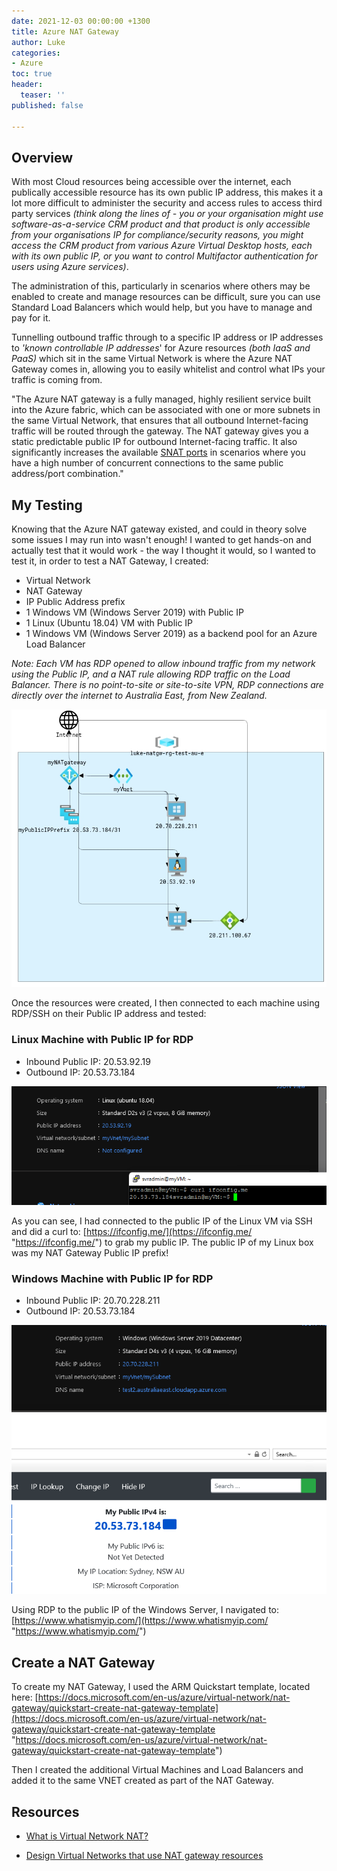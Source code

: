 ```yaml
---
date: 2021-12-03 00:00:00 +1300
title: Azure NAT Gateway
author: Luke
categories:
- Azure
toc: true
header:
  teaser: ''
published: false

---
```

## Overview

With most Cloud resources being accessible over the internet, each publically accessible resource has its own public IP address, this makes it a lot more difficult to administer the security and access rules to access third party services _(think along the lines of - you or your organisation might use software-as-a-service CRM product and that product is only accessible from your organisations IP for compliance/security reasons, you might access the CRM product from various Azure Virtual Desktop hosts, each with its own public IP, or you want to control Multifactor authentication for users using Azure services)_.

The administration of this, particularly in scenarios where others may be enabled to create and manage resources can be difficult, sure you can use Standard Load Balancers which would help, but you have to manage and pay for it.

Tunnelling outbound traffic through to a specific IP address or IP addresses to _'known controllable IP addresses_' for Azure resources _(both IaaS and PaaS)_ which sit in the same Virtual Network is where the Azure NAT Gateway comes in, allowing you to easily whitelist and control what IPs your traffic is coming from.

"The Azure NAT gateway is a fully managed, highly resilient service built into the Azure fabric, which can be associated with one or more subnets in the same Virtual Network, that ensures that all outbound Internet-facing traffic will be routed through the gateway. The NAT gateway gives you a static predictable public IP for outbound Internet-facing traffic. It also significantly increases the available [SNAT ports](https://docs.microsoft.com/en-us/azure/app-service/troubleshoot-intermittent-outbound-connection-errors) in scenarios where you have a high number of concurrent connections to the same public address/port combination."

## My Testing

Knowing that the Azure NAT gateway existed, and could in theory solve some issues I may run into wasn't enough! I wanted to get hands-on and actually test that it would work - the way I thought it would, so I wanted to test it, in order to test a NAT Gateway, I created:

* Virtual Network
* NAT Gateway
* IP Public Address prefix
* 1 Windows VM (Windows Server 2019) with Public IP
* 1 Linux (Ubuntu 18.04) VM with Public IP
* 1 Windows VM (Windows Server 2019) as a backend pool for an Azure Load Balancer

_Note: Each VM has RDP opened to allow inbound traffic from my network using the Public IP, and a NAT rule allowing RDP traffic on the Load Balancer. There is no point-to-site or site-to-site VPN, RDP connections are directly over the internet to Australia East, from New Zealand._

![NAT Gateway - Test](/uploads/natgw_test.png "NAT Gateway - Test") 

Once the resources were created, I then connected to each machine using RDP/SSH on their Public IP address and tested:

### Linux Machine with Public IP for RDP

* Inbound Public IP: 20.53.92.19
* Outbound IP: 20.53.73.184

![Linux Azure NAT Gateway](/uploads/linux_ubuntu_nat_test.png "Linux Azure NAT Gateway")

As you can see, I had connected to the public IP of the Linux VM via SSH and did a curl to: [https://ifconfig.me/](https://ifconfig.me/ "https://ifconfig.me/") to grab my public IP. The public IP of my Linux box was my NAT Gateway Public IP prefix!

### Windows Machine with Public IP for RDP

* Inbound Public IP: 20.70.228.211
* Outbound IP: 20.53.73.184

![Windows Azure NAT Gateway](/uploads/window_nat_test.png "Windows Azure NAT Gateway")

Using RDP to the public IP of the Windows Server, I navigated to: [https://www.whatismyip.com/](https://www.whatismyip.com/  "https://www.whatismyip.com/") 

## Create a NAT Gateway

To create my NAT Gateway, I used the ARM Quickstart template, located here: [https://docs.microsoft.com/en-us/azure/virtual-network/nat-gateway/quickstart-create-nat-gateway-template](https://docs.microsoft.com/en-us/azure/virtual-network/nat-gateway/quickstart-create-nat-gateway-template "https://docs.microsoft.com/en-us/azure/virtual-network/nat-gateway/quickstart-create-nat-gateway-template")

Then I created the additional Virtual Machines and Load Balancers and added it to the same VNET created as part of the NAT Gateway.

## Resources

* [What is Virtual Network NAT?]()


* [Design Virtual Networks that use NAT gateway resources]()